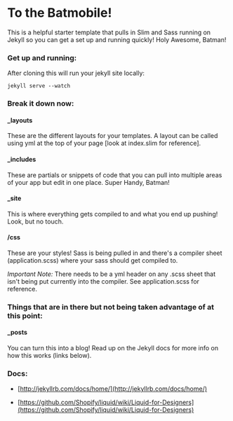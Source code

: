 # To the Batmobile!

This is a helpful starter template that pulls in Slim and Sass running on Jekyll so you can get a set up and running quickly! Holy Awesome, Batman!

### Get up and running:

After cloning this will run your jekyll site locally:

```  
jekyll serve --watch
```

### Break it down now:

#### _layouts

These are the different layouts for your templates. A layout can be called using yml at the top of your page [look at index.slim for reference].

#### _includes

These are partials or snippets of code that you can pull into multiple areas of your app but edit in one place. Super Handy, Batman!

#### _site

This is where everything gets compiled to and what you end up pushing! Look, but no touch.

#### /css

These are your styles! Sass is being pulled in and there's a compiler sheet (application.scss) where your sass should get compiled to. 

*Important Note:* There needs to be a yml header on any .scss sheet that isn't being put currently into the compiler. See application.scss for reference.

### Things that are in there but not being taken advantage of at this point:

#### _posts

You can turn this into a blog! Read up on the Jekyll docs for more info on how this works (links below).

### Docs:

- [http://jekyllrb.com/docs/home/](http://jekyllrb.com/docs/home/)

- [https://github.com/Shopify/liquid/wiki/Liquid-for-Designers](https://github.com/Shopify/liquid/wiki/Liquid-for-Designers)

